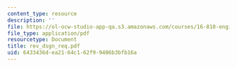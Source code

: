 ```yaml
---
content_type: resource
description: ''
file: https://ol-ocw-studio-app-qa.s3.amazonaws.com/courses/16-810-engineering-design-and-rapid-prototyping-january-iap-2005/6433436dea2164c162f99406b3bfb16a_rev_dsgn_req.pdf
file_type: application/pdf
resourcetype: Document
title: rev_dsgn_req.pdf
uid: 6433436d-ea21-64c1-62f9-9406b3bfb16a
---
```

